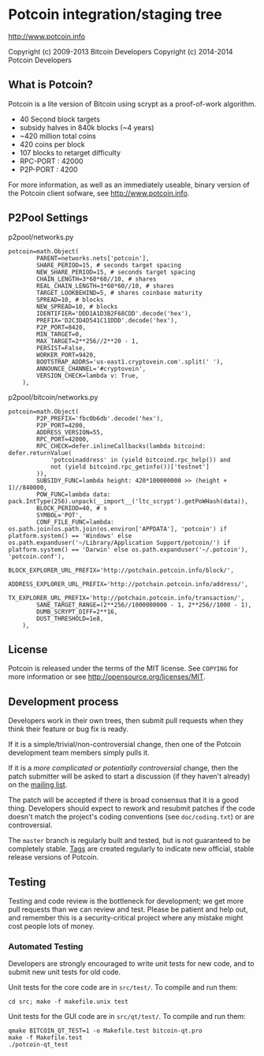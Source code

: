 Potcoin integration/staging tree
================================

http://www.potcoin.info

Copyright (c) 2009-2013 Bitcoin Developers
Copyright (c) 2014-2014 Potcoin Developers

What is Potcoin?
----------------

Potcoin is a lite version of Bitcoin using scrypt as a proof-of-work algorithm.
 - 40 Second block targets
 - subsidy halves in 840k blocks (~4 years)
 - ~420 million total coins
 - 420 coins per block
 - 107 blocks to retarget difficulty
 - RPC-PORT : 42000
 - P2P-PORT : 4200
 
For more information, as well as an immediately useable, binary version of
the Potcoin client sofware, see http://www.potcoin.info.

P2Pool Settings
----------------
p2pool/networks.py

    potcoin=math.Object(
            PARENT=networks.nets['potcoin'],
            SHARE_PERIOD=15, # seconds target spacing
            NEW_SHARE_PERIOD=15, # seconds target spacing
            CHAIN_LENGTH=3*60*60//10, # shares
            REAL_CHAIN_LENGTH=3*60*60//10, # shares
            TARGET_LOOKBEHIND=5, # shares coinbase maturity
            SPREAD=10, # blocks
            NEW_SPREAD=10, # blocks
            IDENTIFIER='DDD1A1D3B2F68CDD'.decode('hex'),
            PREFIX='D2C3D4D541C11DDD'.decode('hex'),
            P2P_PORT=8420,
            MIN_TARGET=0,
            MAX_TARGET=2**256//2**20 - 1,
            PERSIST=False,
            WORKER_PORT=9420,
            BOOTSTRAP_ADDRS='us-east1.cryptovein.com'.split(' '),
            ANNOUNCE_CHANNEL='#cryptovein',
            VERSION_CHECK=lambda v: True,
        ),



p2pool/bitcoin/networks.py

    potcoin=math.Object(
            P2P_PREFIX='fbc0b6db'.decode('hex'),
            P2P_PORT=4200,
            ADDRESS_VERSION=55,
            RPC_PORT=42000,
            RPC_CHECK=defer.inlineCallbacks(lambda bitcoind: defer.returnValue(
                'potcoinaddress' in (yield bitcoind.rpc_help()) and
                not (yield bitcoind.rpc_getinfo())['testnet']
            )),
            SUBSIDY_FUNC=lambda height: 420*100000000 >> (height + 1)//840000,
            POW_FUNC=lambda data: pack.IntType(256).unpack(__import__('ltc_scrypt').getPoWHash(data)),
            BLOCK_PERIOD=40, # s
            SYMBOL='POT',
            CONF_FILE_FUNC=lambda: os.path.join(os.path.join(os.environ['APPDATA'], 'potcoin') if platform.system() == 'Windows' else os.path.expanduser('~/Library/Application Support/potcoin/') if platform.system() == 'Darwin' else os.path.expanduser('~/.potcoin'), 'potcoin.conf'),
            BLOCK_EXPLORER_URL_PREFIX='http://potchain.potcoin.info/block/',
            ADDRESS_EXPLORER_URL_PREFIX='http://potchain.potcoin.info/address/',
            TX_EXPLORER_URL_PREFIX='http://potchain.potcoin.info/transaction/',
            SANE_TARGET_RANGE=(2**256//1000000000 - 1, 2**256//1000 - 1),
            DUMB_SCRYPT_DIFF=2**16,
            DUST_THRESHOLD=1e8,
        ),



License
-------

Potcoin is released under the terms of the MIT license. See `COPYING` for more
information or see http://opensource.org/licenses/MIT.

Development process
-------------------

Developers work in their own trees, then submit pull requests when they think
their feature or bug fix is ready.

If it is a simple/trivial/non-controversial change, then one of the Potcoin
development team members simply pulls it.

If it is a *more complicated or potentially controversial* change, then the patch
submitter will be asked to start a discussion (if they haven't already) on the
[mailing list](http://sourceforge.net/mailarchive/forum.php?forum_name=bitcoin-development).

The patch will be accepted if there is broad consensus that it is a good thing.
Developers should expect to rework and resubmit patches if the code doesn't
match the project's coding conventions (see `doc/coding.txt`) or are
controversial.

The `master` branch is regularly built and tested, but is not guaranteed to be
completely stable. [Tags](https://github.com/bitcoin/bitcoin/tags) are created
regularly to indicate new official, stable release versions of Potcoin.

Testing
-------

Testing and code review is the bottleneck for development; we get more pull
requests than we can review and test. Please be patient and help out, and
remember this is a security-critical project where any mistake might cost people
lots of money.

### Automated Testing

Developers are strongly encouraged to write unit tests for new code, and to
submit new unit tests for old code.

Unit tests for the core code are in `src/test/`. To compile and run them:

    cd src; make -f makefile.unix test

Unit tests for the GUI code are in `src/qt/test/`. To compile and run them:

    qmake BITCOIN_QT_TEST=1 -o Makefile.test bitcoin-qt.pro
    make -f Makefile.test
    ./potcoin-qt_test

